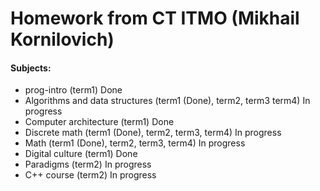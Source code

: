 # Homework from CT ITMO (Mikhail Kornilovich)
#### Subjects:
- prog-intro (term1) Done
- Algorithms and data structures (term1 (Done), term2, term3 term4) In progress
- Computer architecture (term1) Done
- Discrete math (term1 (Done), term2, term3, term4) In progress
- Math (term1 (Done), term2, term3, term4) In progress
- Digital culture (term1) Done
- Paradigms (term2) In progress
- C++ course (term2) In progress
